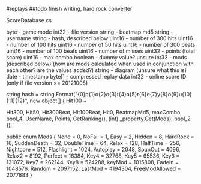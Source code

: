 #replays
##todo
finish writing, hard rock converter  


ScoreDatabase.cs

byte - game mode
int32 - file version
string - beatmap md5
string - username
string - hash, described below
uint16 - number of 300 hits
uint16 - number of 100 hits
uint16 - number of 50 hits
uint16 - number of 300 beats
uint16 - number of 100 beats
uint16 - number of misses
uint32 - points (total score)
uint16 - max combo
boolean - dummy value? unsure
int32 - mods (described below) (how are mods calculated when used in conjunction with each other? are the values added?)
string - diagram (unsure what this is)
date - timestamp
byte[] - compressed replay data
int32 - online score ID (only if file version >= 20121008)








string hash = string.Format("{0}p{1}o{2}o{3}t{4}a{5}r{6}e{7}y{8}o{9}u{10}{11}{12}", new object[] { Hit100 + 

Hit300, Hit50, Hit300Beat, Hit100Beat, Hit0, BeatmapMd5, maxCombo, bool_4, UserName, Points, GetRanking(), (int) _property<Mods>.Get(Mods), bool_2 });


 public enum Mods
    {
        None = 0,
        NoFail = 1,
        Easy = 2,
        Hidden = 8,
        HardRock = 16,
        SuddenDeath = 32,
        DoubleTime = 64,
        Relax = 128,
        HalfTime = 256,
        Nightcore = 512,
        Flashlight = 1024,
        Autoplay = 2048,
        SpunOut = 4096,
        Relax2 = 8192,
        Perfect = 16384,
        Key4 = 32768,
        Key5 = 65536,
        Key6 = 131072,
        Key7 = 262144,
        Key8 = 524288,
        keyMod = 1015808,
        FadeIn = 1048576,
        Random = 2097152,
        LastMod = 4194304,
        FreeModAllowed = 2077883
    }